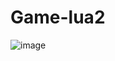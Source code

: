 # Game-lua2

![image](https://user-images.githubusercontent.com/28980451/179400157-ffb54bc4-b1d0-4c4c-afa4-23a5ccf79930.png)
